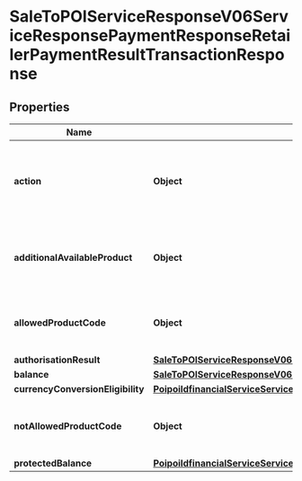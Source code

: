 # SaleToPOIServiceResponseV06ServiceResponsePaymentResponseRetailerPaymentResultTransactionResponse

## Properties
Name | Type | Description | Notes
------------ | ------------- | ------------- | -------------
**action** | **Object** | Set of actions to be performed by the POI (Point Of Interaction) system. |  [optional]
**additionalAvailableProduct** | **Object** | Products that may be added to the purchase after the authorisation. |  [optional]
**allowedProductCode** | **Object** | Product code which are allowed by the payment card. |  [optional]
**authorisationResult** | [**SaleToPOIServiceResponseV06ServiceResponsePaymentResponseRetailerPaymentResultTransactionResponseAuthorisationResult**](SaleToPOIServiceResponseV06ServiceResponsePaymentResponseRetailerPaymentResultTransactionResponseAuthorisationResult.md) |  | 
**balance** | [**SaleToPOIServiceResponseV06ServiceResponsePaymentResponseRetailerPaymentResultTransactionResponseBalance**](SaleToPOIServiceResponseV06ServiceResponsePaymentResponseRetailerPaymentResultTransactionResponseBalance.md) |  |  [optional]
**currencyConversionEligibility** | [**PoipoiIdfinancialServiceServiceRequestLoyaltyRequestTransactionOriginalPOITransactionTransactionDetailsCurrencyConversionResultConversion**](PoipoiIdfinancialServiceServiceRequestLoyaltyRequestTransactionOriginalPOITransactionTransactionDetailsCurrencyConversionResultConversion.md) |  |  [optional]
**notAllowedProductCode** | **Object** | Product code not allowed by the payment card. |  [optional]
**protectedBalance** | [**PoipoiIdfinancialServiceServiceRequestEnvironmentCardProtectedCardData**](PoipoiIdfinancialServiceServiceRequestEnvironmentCardProtectedCardData.md) |  |  [optional]
